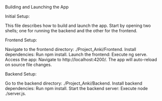 Building and Launching the App

Initial Setup:

This file describes how to build and launch the app. 
Start by opening two shells; one for running the backend and the other for the frontend.

Frontend Setup:

Navigate to the frontend directory: ./Project_Anki/Frontend.
Install dependencies: Run npm install.
Launch the frontend: Execute ng serve.
Access the app: Navigate to http://localhost:4200/. The app will auto-reload on source file changes.

Backend Setup:

Go to the backend directory: ./Project_Anki/Backend.
Install backend dependencies: Run npm install.
Start the backend server: Execute node ./server.js.
